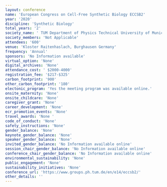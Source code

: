 ```yaml
---
layout: conference 
name: 'European Congress on Cell-Free Synthetic Biology ECCSB2'
year: '2020'
discipline: 'Synthetic Biology'
total_years: '2'
society_name: ' TUM Department of Physics Technical University of Munich '
society_members: 'Not Applicable'
attendees: '600'
venue: 'Kloster Raitenhaslach, Burghausen Germany'
frequency: 'Annual'
sponsors: 'No Information available'
virtual_option: 'None'
digital_archives: 'None'
attendance_cost: ' $2000-4000'
registration_fee: '$217-$325'
carbon_footprint: '900'
other_carbon_footprint: '180'
electonic_program: 'Yes the meeting program was available online.'
onsite_maternity: 'None'
onsite_childcare: 'None'
caregiver_grant: 'None'
career_development: 'None'
ecr_promotion_events: 'None'
travel_awards: 'None '
code_of_conduct: 'None'
safety_instructions: 'None'
gender_balance: 'None'
keynote_gender_balance: 'None'
speaker_gender_balance: 'None'
invited_gender_balance: 'No Information available online'
session_chair_gender_balance: 'No Information available online'
conference_chair_gender_balance: 'No Information available online'
environmental_sustainability: 'None'
public_engagement: 'None'
sustainability_initiatives: 'None'
conference_url: 'https://www.groups.ph.tum.de/en/e14/eccsb2/'
other_details: ''
---
```

